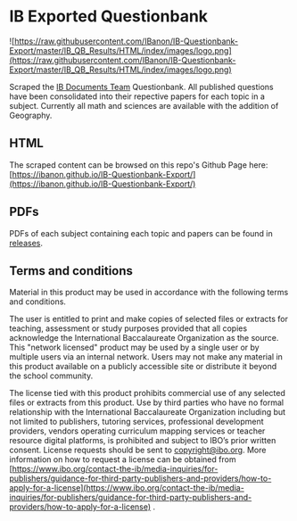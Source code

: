 # IB Exported Questionbank
![https://raw.githubusercontent.com/IBanon/IB-Questionbank-Export/master/IB_QB_Results/HTML/index/images/logo.png](https://raw.githubusercontent.com/IBanon/IB-Questionbank-Export/master/IB_QB_Results/HTML/index/images/logo.png)

Scraped the [IB Documents Team](https://www.ibdocuments.com/) Questionbank. All published questions have been consolidated into their repective papers for each topic in a subject. Currently all math and sciences are available with the addition of Geography.

## HTML
The scraped content can be browsed on this repo's Github Page here: [https://ibanon.github.io/IB-Questionbank-Export/](https://ibanon.github.io/IB-Questionbank-Export/)

## PDFs
PDFs of each subject containing each topic and papers can be found in [releases](https://github.com/IBanon/IB-Questionbank-Export/releases).

## Terms and conditions

Material in this product may be used in accordance with the following terms and conditions.

The user is entitled to print and make copies of selected files or extracts for teaching, assessment or study purposes provided that all copies acknowledge the International Baccalaureate Organization as the source. This "network licensed" product may be used by a single user or by multiple users via an internal network. Users may not make any material in this product available on a publicly accessible site or distribute it beyond the school community.

The license tied with this product prohibits commercial use of any selected files or extracts from this product. Use by third parties who have no formal relationship with the International Baccalaureate Organization including but not limited to publishers, tutoring services, professional development providers, vendors operating curriculum mapping services or teacher resource digital platforms, is prohibited and subject to IBO’s prior written consent. License requests should be sent to  [copyright@ibo.org](mailto:copyright@ibo.org). More information on how to request a license can be obtained from [https://www.ibo.org/contact-the-ib/media-inquiries/for-publishers/guidance-for-third-party-publishers-and-providers/how-to-apply-for-a-license](https://www.ibo.org/contact-the-ib/media-inquiries/for-publishers/guidance-for-third-party-publishers-and-providers/how-to-apply-for-a-license) .
